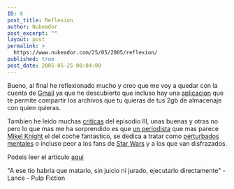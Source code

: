 ```yaml
---
ID: 8
post_title: Reflexion
author: Nukeador
post_excerpt: ""
layout: post
permalink: >
  https://www.nukeador.com/25/05/2005/reflexion/
published: true
post_date: 2005-05-25 00:04:00
---
```

Bueno, al final he reflexionado mucho y creo que me voy a quedar con la cuenta de <a href="http://www.gmail.com/">Gmail</a> ya que he descubierto que incluso hay una <a href="http://www.gmailsite.com/index.php/Portada">aplicacion</a> que te permite compartir los archivos que tu quieras de tus 2gb de almacenaje con quien quieras.

Tambien he leido muchas <a href="http://new.filmaffinity.com/es/film504743.html">criticas</a> del episodio III, unas buenas y otras no pero lo que mas me ha sorprendido es que <a href="http://www.lun.com/imagenes/2005/05/23/jvial.jpg">un periodista</a> que mas parece <a href="http://www.elcochefantastico.net/personajesmichaelknight.gif">Mikel Knight</a> el del coche fantastico, se dedica a tratar como <a href="http://antisgae.internautas.org/humor/teddy-boo.jpg">perturbados mentales</a> o incluso peor a los fans de <a href="http://www.starwars.com/">Star Wars</a> y a los que van disfrazados.

Podeis leer el articulo <a href="http://www.lun.com/Cultura/Opiniones/detalle_noticia.asp?cuerpo=701&amp;seccion=813&amp;subseccion=906&amp;columnista=809&amp;idnoticia=C384958169583102">aqui</a>

"A ese tio habria que matarlo, sin juicio ni jurado, ejecutarlo directamente" - Lance - Pulp Fiction